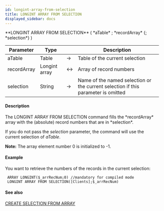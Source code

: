 ```yaml
---
id: longint-array-from-selection
title: LONGINT ARRAY FROM SELECTION
displayed_sidebar: docs
---
```


<!--REF #_command_.LONGINT ARRAY FROM SELECTION.Syntax-->**LONGINT ARRAY FROM SELECTION** ( *aTable* ; *recordArray* {; *selection*} )<!-- END REF-->
<!--REF #_command_.LONGINT ARRAY FROM SELECTION.Params-->
| Parameter | Type |  | Description |
| --- | --- | --- | --- |
| aTable | Table | -> | Table of the current selection |
| recordArray | Longint array | <-> | Array of record numbers |
| selection | String | -> | Name of the named selection or the current selection if this parameter is omitted |

<!-- END REF-->

#### Description 

<!--REF #_command_.LONGINT ARRAY FROM SELECTION.Summary-->The LONGINT ARRAY FROM SELECTION command fills the *recordArray* array with the (absolute) record numbers that are in *selection*.<!-- END REF-->

If you do not pass the *selection* parameter, the command will use the current selection of *aTable*. 

**Note:** The array element number 0 is initialized to -1.

#### Example 

You want to retrieve the numbers of the records in the current selection:

```4d
 ARRAY LONGINT($_arrRecNum;0) //mandatory for compiled mode
 LONGINT ARRAY FROM SELECTION([Clients];$_arrRecNum)
```

#### See also 

[CREATE SELECTION FROM ARRAY](create-selection-from-array.md)  